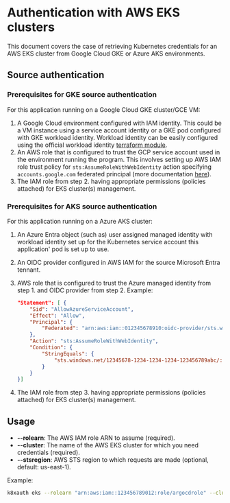 # Authentication with AWS EKS clusters

This document covers the case of retrieving Kubernetes credentials for an AWS EKS cluster from Google Cloud GKE or Azure AKS environments.

## Source authentication

### Prerequisites for GKE source authentication

For this application running on a Google Cloud GKE cluster/GCE VM:

1. A Google Cloud environment configured with IAM identity. This could be a VM instance using a service account identity or a GKE pod configured with GKE workload identity. Workload identity can be easily configured using the official workload identity [terraform module](https://registry.terraform.io/modules/terraform-google-modules/kubernetes-engine/google/latest/submodules/workload-identity).
2. An AWS role that is configured to trust the GCP service account used in the environment running the program. This involves setting up AWS IAM role trust policy for `sts:AssumeRoleWithWebIdentity` action specifying `accounts.google.com` federated principal (more documentation [here](https://gist.github.com/wvanderdeijl/c6a9a9f26149cea86039b3608e3556c1)).
3. The IAM role from step 2. having appropriate permissions (policies attached) for EKS cluster(s) management.

### Prerequisites for AKS source authentication

For this application running on a Azure AKS cluster:

1. An Azure Entra object (such as) user assigned managed identity with workload identity set up for the Kubernetes service account this application' pod is set up to use.
2. An OIDC provider configured in AWS IAM for the source Microsoft Entra tennant.
3. AWS role that is configured to trust the Azure managed identity from step 1. and OIDC provider from step 2. Example:

    ```json
    "Statement": [ {
        "Sid": "AllowAzureServiceAccount",
        "Effect": "Allow",
        "Principal": {
            "Federated": "arn:aws:iam::012345678910:oidc-provider/sts.windows.net/12345678-1234-1234-1234-123456789abc/"
        },
        "Action": "sts:AssumeRoleWithWebIdentity",
        "Condition": {
            "StringEquals": {
                "sts.windows.net/12345678-1234-1234-1234-123456789abc/:aud": "12345678-1234-1234-1234-123456789abc"
            }
        }
    }]
    ```

4. The IAM role from step 3. having appropriate permissions (policies attached) for EKS cluster(s) management.

## Usage

* **--rolearn**: The AWS IAM role ARN to assume (required).
* **--cluster**: The name of the AWS EKS cluster for which you need credentials (required).
* **--stsregion**: AWS STS region to which requests are made (optional, default: us-east-1).

Example:

```bash
k8xauth eks --rolearn "arn:aws:iam::123456789012:role/argocdrole" --cluster "my-eks-cluster-name" --stsregion "us-east-1"
```
